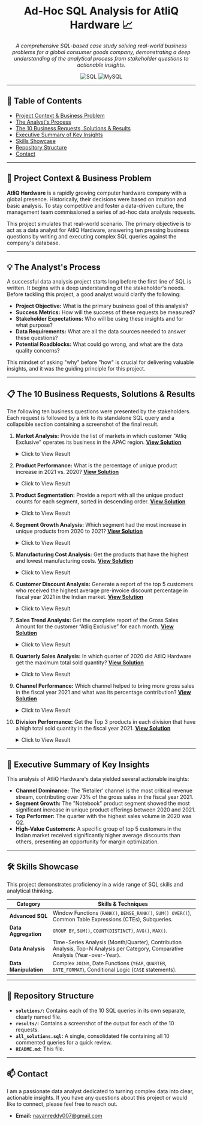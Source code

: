 <div align="center">
  <h1>Ad-Hoc SQL Analysis for AtliQ Hardware 📈</h1>
</div>
<div align="center">

*A comprehensive SQL-based case study solving real-world business problems for a global consumer goods company, demonstrating a deep understanding of the analytical process from stakeholder questions to actionable insights.*

![SQL](https://img.shields.io/badge/SQL-Advanced-blue?style=for-the-badge&logo=sql)
![MySQL](https://img.shields.io/badge/MySQL-Database-orange?style=for-the-badge&logo=mysql)

</div>

---

## 📖 Table of Contents

- [Project Context & Business Problem](#-project-context--business-problem)
- [The Analyst's Process](#-the-analysts-process)
- [The 10 Business Requests, Solutions & Results](#-the-10-business-requests-solutions--results)
- [Executive Summary of Key Insights](#-executive-summary-of-key-insights)
- [Skills Showcase](#-skills-showcase)
- [Repository Structure](#-repository-structure)
- [Contact](#-contact)

---

## 🎯 Project Context & Business Problem

**AtliQ Hardware** is a rapidly growing computer hardware company with a global presence. Historically, their decisions were based on intuition and basic analysis. To stay competitive and foster a data-driven culture, the management team commissioned a series of ad-hoc data analysis requests.

This project simulates that real-world scenario. The primary objective is to act as a data analyst for AtliQ Hardware, answering ten pressing business questions by writing and executing complex SQL queries against the company's database.

---

## 💡 The Analyst's Process

A successful data analysis project starts long before the first line of SQL is written. It begins with a deep understanding of the stakeholder's needs. Before tackling this project, a good analyst would clarify the following:

* **Project Objective:** What is the primary business goal of this analysis?
* **Success Metrics:** How will the success of these requests be measured?
* **Stakeholder Expectations:** Who will be using these insights and for what purpose?
* **Data Requirements:** What are all the data sources needed to answer these questions?
* **Potential Roadblocks:** What could go wrong, and what are the data quality concerns?

This mindset of asking "why" before "how" is crucial for delivering valuable insights, and it was the guiding principle for this project.

---

## 📋 The 10 Business Requests, Solutions & Results

The following ten business questions were presented by the stakeholders. Each request is followed by a link to its standalone SQL query and a collapsible section containing a screenshot of the final result.

1.  **Market Analysis:** Provide the list of markets in which customer "Atliq Exclusive" operates its business in the APAC region. **[View Solution](Solutions/1_market_analysis_apac.sql)**
    <details>
    <summary>Click to View Result</summary>
    <img src="Results/Request_1.png" alt="Result for Request 1" width="600"/>
    </details>

2.  **Product Performance:** What is the percentage of unique product increase in 2021 vs. 2020? **[View Solution](Solutions/2_unique_product_increase.sql)**
    <details>
    <summary>Click to View Result</summary>
    <img src="Results/Request_2.png" alt="Result for Request 2" width="600"/>
    </details>

3.  **Product Segmentation:** Provide a report with all the unique product counts for each segment, sorted in descending order. **[View Solution](Solutions/3_product_count_by_segment.sql)**
    <details>
    <summary>Click to View Result</summary>
    <img src="Results/Request_3.png" alt="Result for Request 3" width="600"/>
    </details>

4.  **Segment Growth Analysis:** Which segment had the most increase in unique products from 2020 to 2021? **[View Solution](Solutions/4_segment_growth_analysis.sql)**
    <details>
    <summary>Click to View Result</summary>
    <img src="Results/Request_4.png" alt="Result for Request 4" width="600"/>
    </details>

5.  **Manufacturing Cost Analysis:** Get the products that have the highest and lowest manufacturing costs. **[View Solution](Solutions/5_manufacturing_cost_extremes.sql)**
    <details>
    <summary>Click to View Result</summary>
    <img src="Results/Request_5.png" alt="Result for Request 5" width="600"/>
    </details>

6.  **Customer Discount Analysis:** Generate a report of the top 5 customers who received the highest average pre-invoice discount percentage in fiscal year 2021 in the Indian market. **[View Solution](Solutions/6_top_5_customer_discounts.sql)**
    <details>
    <summary>Click to View Result</summary>
    <img src="Results/Request_6.png" alt="Result for Request 6" width="600"/>
    </details>

7.  **Sales Trend Analysis:** Get the complete report of the Gross Sales Amount for the customer “Atliq Exclusive” for each month. **[View Solution](Solutions/7_monthly_gross_sales_report.sql)**
    <details>
    <summary>Click to View Result</summary>
    <img src="Results/Request_7.png" alt="Result for Request 7" width="600"/>
    </details>

8.  **Quarterly Sales Analysis:** In which quarter of 2020 did AtliQ Hardware get the maximum total sold quantity? **[View Solution](Solutions/8_max_quantity_quarter_2020.sql)**
    <details>
    <summary>Click to View Result</summary>
    <img src="Results/Request_8.png" alt="Result for Request 8" width="600"/>
    </details>

9.  **Channel Performance:** Which channel helped to bring more gross sales in the fiscal year 2021 and what was its percentage contribution? **[View Solution](Solutions/9_channel_contribution_2021.sql)**
    <details>
    <summary>Click to View Result</summary>
    <img src="Results/Request_9.png" alt="Result for Request 9" width="600"/>
    </details>

10. **Division Performance:** Get the Top 3 products in each division that have a high total sold quantity in the fiscal year 2021. **[View Solution](Solutions/10_top_3_products_by_division.sql)**
    <details>
    <summary>Click to View Result</summary>
    <img src="Results/Request_10.png" alt="Result for Request 10" width="600"/>
    </details>

---

## 🔑 Executive Summary of Key Insights

This analysis of AtliQ Hardware's data yielded several actionable insights:

* **Channel Dominance:** The 'Retailer' channel is the most critical revenue stream, contributing over 73% of the gross sales in the fiscal year 2021.
* **Segment Growth:** The "Notebook" product segment showed the most significant increase in unique product offerings between 2020 and 2021.
* **Top Performer:** The quarter with the highest sales volume in 2020 was Q2.
* **High-Value Customers:** A specific group of top 5 customers in the Indian market received significantly higher average discounts than others, presenting an opportunity for margin optimization.

---

## 🛠️ Skills Showcase

This project demonstrates proficiency in a wide range of SQL skills and analytical thinking.

| Category | Skills & Techniques |
|---|---|
| **Advanced SQL** | Window Functions (`RANK()`, `DENSE_RANK()`, `SUM() OVER()`), Common Table Expressions (CTEs), Subqueries. |
| **Data Aggregation**| `GROUP BY`, `SUM()`, `COUNT(DISTINCT)`, `AVG()`, `MAX()`. |
| **Data Analysis** | Time-Series Analysis (Month/Quarter), Contribution Analysis, Top-N Analysis per Category, Comparative Analysis (Year-over-Year). |
| **Data Manipulation** | Complex `JOIN`s, Date Functions (`YEAR`, `QUARTER`, `DATE_FORMAT`), Conditional Logic (`CASE` statements). |

---

## 📂 Repository Structure

* **`solutions/`:** Contains each of the 10 SQL queries in its own separate, clearly named file.
* **`results/`:** Contains a screenshot of the output for each of the 10 requests.
* **`all_solutions.sql`:** A single, consolidated file containing all 10 commented queries for a quick review.
* **`README.md`:** This file.

---

## 📫 Contact

I am a passionate data analyst dedicated to turning complex data into clear, actionable insights. If you have any questions about this project or would like to connect, please feel free to reach out.

* **Email:** <nayanreddy007@gmail.com>
